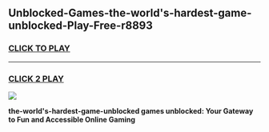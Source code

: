 
## Unblocked-Games-the-world's-hardest-game-unblocked-Play-Free-r8893
<h3>
<a href="https://premium76.site?title=the-world's-hardest-game-unblocked&ref=18A">CLICK TO PLAY</a></h3>
<hr>

<h3>
<a href="https://premium76.site?title=the-world's-hardest-game-unblocked&ref=18A">CLICK 2 PLAY</a>
  
</h3>

<a href="https://premium76.site?title=the-world's-hardest-game-unblocked&ref=18A"><img src="https://clearcache.store/games.png"></a>


**the-world's-hardest-game-unblocked games unblocked: Your Gateway to Fun and Accessible Online Gaming**
